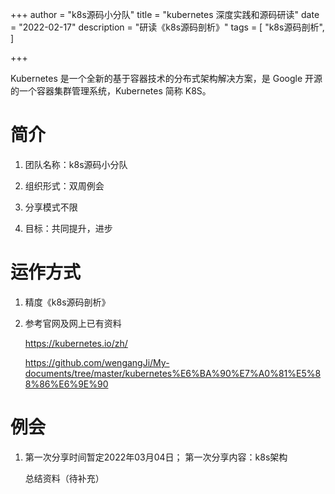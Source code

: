 +++
author = "k8s源码小分队"
title = "kubernetes 深度实践和源码研读"
date = "2022-02-17"
description = "研读《k8s源码剖析》"
tags = [
    "k8s源码剖析",
]

+++

Kubernetes 是一个全新的基于容器技术的分布式架构解决方案，是 Google 开源的一个容器集群管理系统，Kubernetes 简称 K8S。
<!--more-->

# 简介

1. 团队名称：k8s源码小分队

2. 组织形式：双周例会

3. 分享模式不限

4. 目标：共同提升，进步


# 运作方式
1. 精度《k8s源码剖析》

2. 参考官网及网上已有资料

   https://kubernetes.io/zh/

   https://github.com/wengangJi/My-documents/tree/master/kubernetes%E6%BA%90%E7%A0%81%E5%88%86%E6%9E%90


# 例会

1. 第一次分享时间暂定2022年03月04日； 第一次分享内容：k8s架构

   总结资料（待补充）




